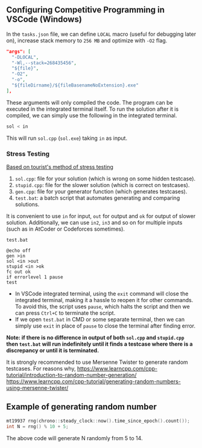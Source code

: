 ## Configuring Competitive Programming in VSCode (Windows)

In the `tasks.json` file, we can define `LOCAL` macro (useful for debugging later on), increase stack memory to `256 MB` and optimize with `-O2` flag.
```json
"args": [
  "-DLOCAL",
  "-Wl,--stack=268435456",
  "${file}",
  "-O2",
  "-o",
  "${fileDirname}/${fileBasenameNoExtension}.exe"
],
```
These arguments will only compiled the code. The program can be executed in the integrated terminal itself.
To run the solution after it is compiled, we can simply use the following in the integrated terminal.

```bash
sol < in
```
This will run `sol.cpp` (`sol.exe`) taking `in` as input.

### Stress Testing
[Based on tourist's method of stress testing](https://youtu.be/JU3HY5GLVnY?t=3526)
1. `sol.cpp`: file for your solution (which is wrong on some hidden testcase).
2. `stupid.cpp`: file for the slower solution (which is correct on testcases).
3. `gen.cpp`: file for your generator function (which generates testcases).
4. `test.bat`: a batch script that automates generating and comparing solutions.

It is convenient to use `in` for input, `out` for output and `ok` for output of slower solution.
Additionally, we can use `in2`, `in3` and so on for multiple inputs (such as in AtCoder or Codeforces sometimes).

`test.bat`
```batch
@echo off
gen >in 
sol <in >out
stupid <in >ok 
fc out ok 
if errorlevel 1 pause
test
```

- In VSCode integrated terminal, using the `exit` command will close the integrated terminal, making it a hassle to reopen it for other commands.
 To avoid this, the script uses `pause`, which halts the script and then we can press `Ctrl+C` to terminate the script.
- If we open `test.bat` in CMD or some separate terminal, then we can simply use `exit` in place of `pause` to close the terminal after finding error.

**Note: if there is no difference in output of both `sol.cpp` and `stupid.cpp` then `test.bat` will run indefinitely until it finds a testcase where there is a discrepancy or until it is terminated.**

It is strongly recommended to use Mersenne Twister to generate random testcases. For reasons why,
https://www.learncpp.com/cpp-tutorial/introduction-to-random-number-generation/ \
https://www.learncpp.com/cpp-tutorial/generating-random-numbers-using-mersenne-twister/

## Example of generating random number
```cpp
mt19937 rng(chrono::steady_clock::now().time_since_epoch().count());
int N = rng() % 10 + 5;
```
The above code will generate N randomly from 5 to 14.

